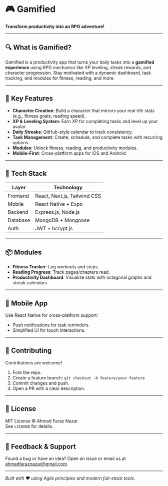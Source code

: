 # 🎮 Gamified  
**Transform productivity into an RPG adventure!**  

---

## 🔍 What is Gamified?  
Gamified is a productivity app that turns your daily tasks into a **gamified experience** using RPG mechanics like XP leveling, streak rewards, and character progression. Stay motivated with a dynamic dashboard, task tracking, and modules for fitness, reading, and more.

---

## 🌟 Key Features  
- **Character Creation**: Build a character that mirrors your real-life stats (e.g., fitness goals, reading speed).  
- **XP & Leveling System**: Earn XP for completing tasks and level up your avatar.  
- **Daily Streaks**: GitHub-style calendar to track consistency.  
- **Task Management**: Create, schedule, and complete tasks with recurring options.  
- **Modules**: Unlock fitness, reading, and productivity modules.  
- **Mobile-First**: Cross-platform apps for iOS and Android.  

---

## 🧱 Tech Stack  

| **Layer**    | **Technology**                     |
|-------------|-------------------------------------|
| Frontend     | React, Next.js, Tailwind CSS        |
| Mobile       | React Native + Expo                 |
| Backend      | Express.js, Node.js                 |
| Database     | MongoDB + Mongoose                  |
| Auth         | JWT + bcrypt.js                     |

---

## 📦 Modules  
- **Fitness Tracker**: Log workouts and steps.  
- **Reading Progress**: Track pages/chapters read.  
- **Productivity Dashboard**: Visualize stats with octagonal graphs and streak calendars.  

---

## 📱 Mobile App  
Use React Native for cross-platform support:  
- Push notifications for task reminders.  
- Simplified UI for touch interactions.  

---

## 🤝 Contributing  
Contributions are welcome!  

1. Fork the repo.  
2. Create a feature branch: `git checkout -b feature/your-feature`  
3. Commit changes and push.  
4. Open a PR with a clear description.  

---

## 📄 License  
MIT License © Ahmad Faraz Nazar  
See `LICENSE` for details.  

---

## 📢 Feedback & Support  
Found a bug or have an idea? Open an issue or email us at [ahmadfaraznazar@gmail.com](mailto:ahmadfaraznazar@gmail.com).

---

_Built with ❤️ using Agile principles and modern full-stack tools._
